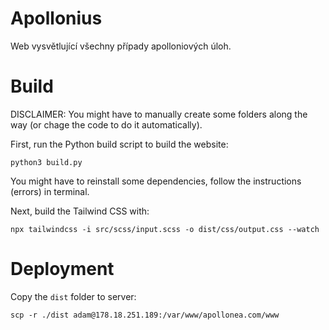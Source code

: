 # Apollonius

Web vysvětlující všechny případy apolloniových úloh.

# Build

DISCLAIMER: You might have to manually create some folders along the way (or chage the code to do it automatically).

First, run the Python build script to build the website:

```
python3 build.py
```

You might have to reinstall some dependencies, follow the instructions (errors) in terminal.

Next, build the Tailwind CSS with:

```
npx tailwindcss -i src/scss/input.scss -o dist/css/output.css --watch
```

# Deployment

Copy the `dist` folder to server:

```
scp -r ./dist adam@178.18.251.189:/var/www/apollonea.com/www
```
